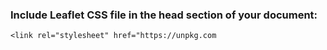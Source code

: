 ### Include Leaflet CSS file in the head section of your document:

    <link rel="stylesheet" href="https://unpkg.com
